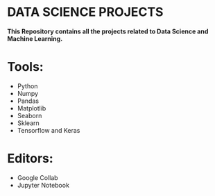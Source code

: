 # DATA SCIENCE PROJECTS
**This Repository contains all the projects related to Data Science and Machine Learning.**

# Tools:

- Python
- Numpy
- Pandas
- Matplotlib
- Seaborn
- Sklearn
- Tensorflow and Keras

# Editors:

- Google Collab
- Jupyter Notebook


